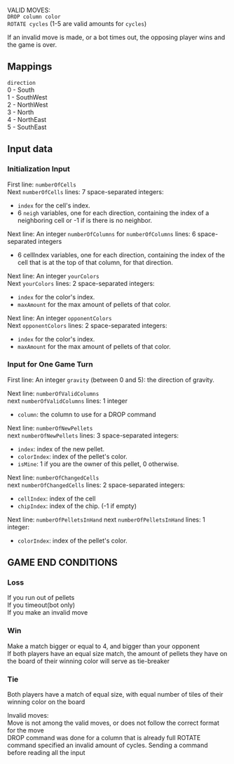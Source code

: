 VALID MOVES:  
`DROP column color`  
`ROTATE cycles` (1-5 are valid amounts for `cycles`)

If an invalid move is made, or a bot times out, the opposing player wins and the game is over.

## Mappings
`direction`  
0 - South  
1 - SouthWest  
2 - NorthWest  
3 - North  
4 - NorthEast  
5 - SouthEast  
## Input data

### Initialization Input

First line: `numberOfCells`  
Next `numberOfCells` lines: 7 space-separated integers:  
- `index` for the cell's index.  
- 6 `neigh` variables, one for each direction, containing the index of a neighboring cell or -1 if is there is no neighbor.  

Next line: An integer `numberOfColumns`
for `numberOfColumns` lines: 6 space-separated integers
- 6 cellIndex variables, one for each direction, containing the index of the cell that is at the top of that column, for that direction.

Next line: An integer `yourColors`  
Next `yourColors` lines: 2 space-separated integers:
- `index` for the color's index.  
- `maxAmount` for the max amount of pellets of that color.  

Next line: An integer `opponentColors`  
Next `opponentColors` lines: 2 space-separated integers:
- `index` for the color's index.  
- `maxAmount` for the max amount of pellets of that color.  

### Input for One Game Turn
First line: An integer `gravity` (between 0 and 5): the direction of gravity.  

Next line: `numberOfValidColumns`  
next `numberOfValidColumns` lines: 1 integer 
- `column`: the column to use for a DROP command

Next line: `numberOfNewPellets`  
next `numberOfNewPellets` lines: 3 space-separated integers:  
- `index`: index of the new pellet.  
- `colorIndex`: index of the pellet's color.  
- `isMine`: 1 if you are the owner of this pellet, 0 otherwise.

Next line: `numberOfChangedCells`  
next `numberOfChangedCells` lines: 2 space-separated integers:  
- `cellIndex`: index of the cell 
- `chipIndex`: index of the chip. (-1 if empty)

Next line: `numberOfPelletsInHand`
next `numberOfPelletsInHand` lines: 1 integer:
- `colorIndex`: index of the pellet's color.

## GAME END CONDITIONS

### Loss
If you run out of pellets  
If you timeout(bot only)  
If you make an invalid move  

### Win
Make a match bigger or equal to 4, and bigger than your opponent  
If both players have an equal size match, the amount of pellets they have on the board of their winning color will serve as tie-breaker  

### Tie
Both players have a match of equal size, with equal number of tiles of their winning color on the board  

Invalid moves:  
Move is not among the valid moves, or does not follow the correct format for the move  
DROP command was done for a column that is already full
ROTATE command specified an invalid amount of cycles.
Sending a command before reading all the input  
